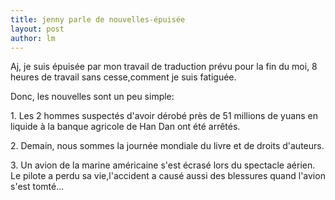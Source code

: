 ```yaml
---
title: jenny parle de nouvelles-épuisée 
layout: post
author: lm
---
```

<p>Aj, je suis épuisée par mon travail de traduction prévu pour la fin du moi, 8 heures de travail sans cesse,comment je suis fatiguée.</p>
<p>Donc, les nouvelles sont un peu simple:</p>
<p>1. Les 2 hommes suspectés d&#39;avoir dérobé près de 51 millions de yuans en liquide à la banque agricole de Han Dan ont été arrêtés. </p>
<p>2. Demain, nous sommes la journée mondiale du livre et de droits d&#39;auteurs.</p>
<p>3. Un avion de la marine américaine s&#39;est écrasé lors du spectacle aérien. Le pilote a perdu sa vie,l&#39;accident a causé aussi des blessures quand l&#39;avion s&#39;est tomté... </p>
